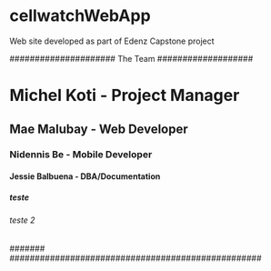 # cellwatchWebApp
Web site developed as part of Edenz Capstone project


##################### The Team ###################
#          Michel Koti - Project Manager     ###
##           Mae Malubay - Web Developer      ###
###         Nidennis Be - Mobile Developer     ###
####      Jessie Balbuena - DBA/Documentation   ###
##### teste
###### teste 2
#######
##################################################